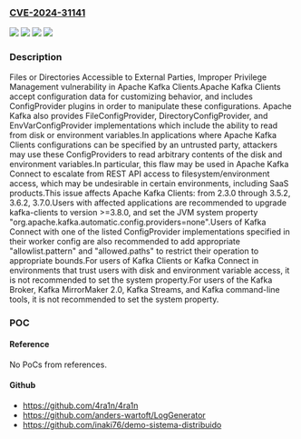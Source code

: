 ### [CVE-2024-31141](https://cve.mitre.org/cgi-bin/cvename.cgi?name=CVE-2024-31141)
![](https://img.shields.io/static/v1?label=Product&message=Apache%20Kafka%20Clients&color=blue)
![](https://img.shields.io/static/v1?label=Version&message=2.3.0%3C%3D%203.5.2%20&color=brighgreen)
![](https://img.shields.io/static/v1?label=Vulnerability&message=CWE-269%20Improper%20Privilege%20Management&color=brighgreen)
![](https://img.shields.io/static/v1?label=Vulnerability&message=CWE-552%20Files%20or%20Directories%20Accessible%20to%20External%20Parties&color=brighgreen)

### Description

Files or Directories Accessible to External Parties, Improper Privilege Management vulnerability in Apache Kafka Clients.Apache Kafka Clients accept configuration data for customizing behavior, and includes ConfigProvider plugins in order to manipulate these configurations. Apache Kafka also provides FileConfigProvider, DirectoryConfigProvider, and EnvVarConfigProvider implementations which include the ability to read from disk or environment variables.In applications where Apache Kafka Clients configurations can be specified by an untrusted party, attackers may use these ConfigProviders to read arbitrary contents of the disk and environment variables.In particular, this flaw may be used in Apache Kafka Connect to escalate from REST API access to filesystem/environment access, which may be undesirable in certain environments, including SaaS products.This issue affects Apache Kafka Clients: from 2.3.0 through 3.5.2, 3.6.2, 3.7.0.Users with affected applications are recommended to upgrade kafka-clients to version >=3.8.0, and set the JVM system property "org.apache.kafka.automatic.config.providers=none".Users of Kafka Connect with one of the listed ConfigProvider implementations specified in their worker config are also recommended to add appropriate "allowlist.pattern" and "allowed.paths" to restrict their operation to appropriate bounds.For users of Kafka Clients or Kafka Connect in environments that trust users with disk and environment variable access, it is not recommended to set the system property.For users of the Kafka Broker, Kafka MirrorMaker 2.0, Kafka Streams, and Kafka command-line tools, it is not recommended to set the system property.

### POC

#### Reference
No PoCs from references.

#### Github
- https://github.com/4ra1n/4ra1n
- https://github.com/anders-wartoft/LogGenerator
- https://github.com/inaki76/demo-sistema-distribuido


